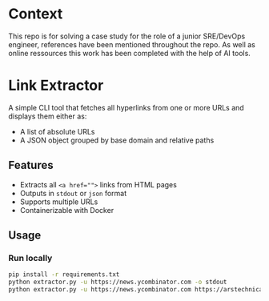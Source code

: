 # Context
This repo is for solving a case study for the role of a junior SRE/DevOps engineer, references have been mentioned throughout the repo.
As well as online ressources this work has been completed with the help of AI tools.


# Link Extractor

A simple CLI tool that fetches all hyperlinks from one or more URLs and displays them either as:

- A list of absolute URLs
- A JSON object grouped by base domain and relative paths

## Features

- Extracts all `<a href="">` links from HTML pages
- Outputs in `stdout` or `json` format
- Supports multiple URLs
- Containerizable with Docker

## Usage

### Run locally

```bash
pip install -r requirements.txt
python extractor.py -u https://news.ycombinator.com -o stdout
python extractor.py -u https://news.ycombinator.com https://arstechnica.com -o json
```


